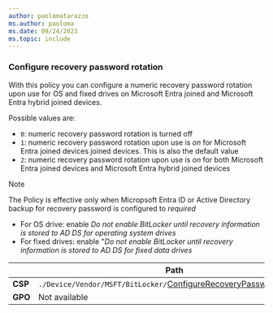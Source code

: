 ```yaml
---
author: paolomatarazzo
ms.author: paoloma
ms.date: 09/24/2023
ms.topic: include
---
```


### Configure recovery password rotation

With this policy you can configure a numeric recovery password rotation upon use for OS and fixed drives on Microsoft Entra joined and Microsoft Entra hybrid joined devices.

Possible values are:

- `0`: numeric recovery password rotation is turned off
- `1`: numeric recovery password rotation upon use is *on* for Microsoft Entra joined devices joined devices. This is also the default value
- `2`: numeric recovery password rotation upon use is *on* for both Microsoft Entra joined devices and Microsoft Entra hybrid joined devices

> [!NOTE]
> The Policy is effective only when Micropsoft Entra ID or Active Directory backup for recovery password is configured to *required*
>
> - For OS drive: enable *Do not enable BitLocker until recovery information is stored to AD DS for operating system drives*
> - For fixed drives: enable "*Do not enable BitLocker until recovery information is stored to AD DS for fixed data drives*

|  | Path |
|--|--|
| **CSP** | `./Device/Vendor/MSFT/BitLocker/`[ConfigureRecoveryPasswordRotation](/windows/client-management/mdm/bitlocker-csp#configurerecoverypasswordrotation)|
| **GPO** | Not available |
